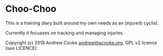 
# Choo-Choo

This is a training diary built around my own needs as an (injured)
cyclist.

Currently it focusses on tracking and managing injuries.

Copyright (c) 2018 Andrew Cooke andrew@acooke.org, GPL v2 licence (see LICENCE).
